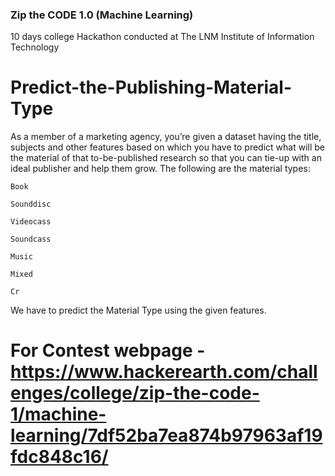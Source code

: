 ### Zip the CODE 1.0 (Machine Learning)

10 days college Hackathon conducted at The LNM Institute of Information Technology

# Predict-the-Publishing-Material-Type

As a member of a marketing agency, you’re given a dataset having the title, subjects and other features based on which you have to predict what will be the material of that to-be-published research so that you can tie-up with an ideal publisher and help them grow. The following are the material types:

    Book

    Sounddisc

    Videocass

    Soundcass

    Music

    Mixed

    Cr

We have to predict the Material Type using the given features.

# For Contest webpage - https://www.hackerearth.com/challenges/college/zip-the-code-1/machine-learning/7df52ba7ea874b97963af19fdc848c16/
